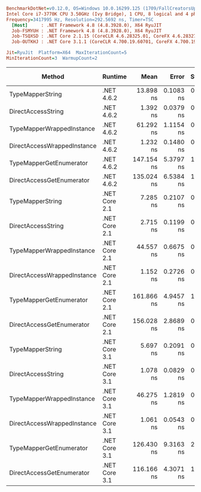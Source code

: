 ``` ini

BenchmarkDotNet=v0.12.0, OS=Windows 10.0.16299.125 (1709/FallCreatorsUpdate/Redstone3)
Intel Core i7-3770K CPU 3.50GHz (Ivy Bridge), 1 CPU, 8 logical and 4 physical cores
Frequency=3417995 Hz, Resolution=292.5692 ns, Timer=TSC
  [Host]     : .NET Framework 4.8 (4.8.3928.0), X64 RyuJIT
  Job-FSMYUH : .NET Framework 4.8 (4.8.3928.0), X64 RyuJIT
  Job-TSQXSD : .NET Core 2.1.15 (CoreCLR 4.6.28325.01, CoreFX 4.6.28327.02), X64 RyuJIT
  Job-OUTKHJ : .NET Core 3.1.1 (CoreCLR 4.700.19.60701, CoreFX 4.700.19.60801), X64 RyuJIT

Jit=RyuJit  Platform=X64  MaxIterationCount=5  
MinIterationCount=3  WarmupCount=2  

```
|                      Method |       Runtime |       Mean |     Error |    StdDev |  Ratio | RatioSD |  Gen 0 | Gen 1 | Gen 2 | Allocated |
|---------------------------- |-------------- |-----------:|----------:|----------:|-------:|--------:|-------:|------:|------:|----------:|
|            TypeMapperString |    .NET 4.6.2 |  13.898 ns | 0.1083 ns | 0.0059 ns |   9.98 |    0.05 |      - |     - |     - |         - |
|          DirectAccessString |    .NET 4.6.2 |   1.392 ns | 0.0379 ns | 0.0059 ns |   1.00 |    0.00 |      - |     - |     - |         - |
|   TypeMapperWrappedInstance |    .NET 4.6.2 |  61.292 ns | 1.1154 ns | 0.2897 ns |  43.96 |    0.28 | 0.0076 |     - |     - |      32 B |
| DirectAccessWrappedInstance |    .NET 4.6.2 |   1.232 ns | 0.1480 ns | 0.0384 ns |   0.89 |    0.03 |      - |     - |     - |         - |
|     TypeMapperGetEnumerator |    .NET 4.6.2 | 147.154 ns | 5.3797 ns | 1.3971 ns | 105.70 |    1.37 | 0.0134 |     - |     - |      56 B |
|   DirectAccessGetEnumerator |    .NET 4.6.2 | 135.024 ns | 6.5384 ns | 1.6980 ns |  97.08 |    1.61 | 0.0134 |     - |     - |      56 B |
|            TypeMapperString | .NET Core 2.1 |   7.285 ns | 0.2107 ns | 0.0115 ns |   5.23 |    0.02 |      - |     - |     - |         - |
|          DirectAccessString | .NET Core 2.1 |   2.715 ns | 0.1199 ns | 0.0186 ns |   1.95 |    0.02 |      - |     - |     - |         - |
|   TypeMapperWrappedInstance | .NET Core 2.1 |  44.557 ns | 0.6675 ns | 0.1033 ns |  32.01 |    0.15 | 0.0076 |     - |     - |      32 B |
| DirectAccessWrappedInstance | .NET Core 2.1 |   1.152 ns | 0.2726 ns | 0.0708 ns |   0.82 |    0.06 |      - |     - |     - |         - |
|     TypeMapperGetEnumerator | .NET Core 2.1 | 161.866 ns | 4.9457 ns | 1.2844 ns | 116.40 |    1.10 | 0.0074 |     - |     - |      32 B |
|   DirectAccessGetEnumerator | .NET Core 2.1 | 156.028 ns | 2.8689 ns | 0.1573 ns | 112.03 |    0.58 | 0.0074 |     - |     - |      32 B |
|            TypeMapperString | .NET Core 3.1 |   5.697 ns | 0.2091 ns | 0.0543 ns |   4.10 |    0.05 |      - |     - |     - |         - |
|          DirectAccessString | .NET Core 3.1 |   1.078 ns | 0.0829 ns | 0.0215 ns |   0.78 |    0.02 |      - |     - |     - |         - |
|   TypeMapperWrappedInstance | .NET Core 3.1 |  46.275 ns | 1.2819 ns | 0.3329 ns |  33.29 |    0.19 | 0.0076 |     - |     - |      32 B |
| DirectAccessWrappedInstance | .NET Core 3.1 |   1.061 ns | 0.0543 ns | 0.0084 ns |   0.76 |    0.01 |      - |     - |     - |         - |
|     TypeMapperGetEnumerator | .NET Core 3.1 | 126.430 ns | 9.3163 ns | 2.4194 ns |  90.90 |    2.34 | 0.0076 |     - |     - |      32 B |
|   DirectAccessGetEnumerator | .NET Core 3.1 | 116.166 ns | 4.3071 ns | 1.1186 ns |  83.45 |    1.16 | 0.0076 |     - |     - |      32 B |
